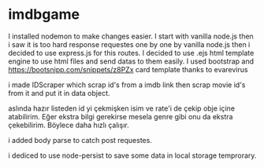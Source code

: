 # imdbgame
I installed nodemon to make changes easier. 
I start with vanilla node.js then i saw it is too hard response requestes one by one by vanilla node.js then i decided to use express.js for this routes.
I decided to use .ejs html template engine to use html files and send datas to them easily.
I used bootstrap and https://bootsnipp.com/snippets/z8PZx card template thanks to evarevirus

i made IDScraper which scrap id's from a imdb link then scrap movie id's from it and put it in data object.

aslında hazır listeden id yi çekmişken isim ve rate'i de çekip obje içine atabilirim. Eğer ekstra bilgi gerekirse mesela genre gibi onu da ekstra çekebilirim. Böylece daha hızlı çalışır.

i added body parse to catch post requestes.

i dediced to use node-persist to save some data in local storage temprorary.




